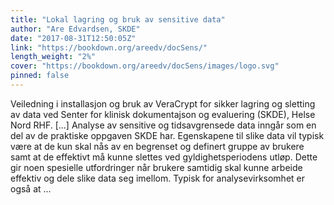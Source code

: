 ```yaml
---
title: "Lokal lagring og bruk av sensitive data"
author: "Are Edvardsen, SKDE"
date: "2017-08-31T12:50:05Z"
link: "https://bookdown.org/areedv/docSens/"
length_weight: "2%"
cover: "https://bookdown.org/areedv/docSens/images/logo.svg"
pinned: false
---
```


Veiledning i installasjon og bruk av VeraCrypt for sikker lagring og sletting av data ved Senter for klinisk dokumentajson og evaluering (SKDE), Helse Nord RHF. [...] Analyse av sensitive og tidsavgrensede data inngår som en del av de praktiske oppgaven SKDE har. Egenskapene til slike data vil typisk være at de kun skal nås av en begrenset og definert gruppe av brukere samt at de effektivt må kunne slettes ved gyldighetsperiodens utløp. Dette gir noen spesielle utfordringer når brukere samtidig skal kunne arbeide effektiv og dele slike data seg imellom. Typisk for analysevirksomhet er også at  ...
